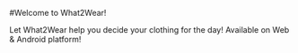 #Welcome to What2Wear!


Let What2Wear help you decide your clothing for the day! Available on Web & Android platform!
